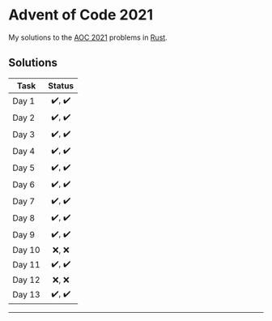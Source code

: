 # Advent of Code 2021

My solutions to the [AOC 2021](https://adventofcode.com/2021) problems in [Rust](https://www.rust-lang.org/).

## Solutions

| Task | Status |
| ---- | :----: |
| Day 1 | :heavy_check_mark:, :heavy_check_mark: |
| Day 2 | :heavy_check_mark:, :heavy_check_mark: |
| Day 3 | :heavy_check_mark:, :heavy_check_mark: |
| Day 4 | :heavy_check_mark:, :heavy_check_mark: |
| Day 5 | :heavy_check_mark:, :heavy_check_mark: |
| Day 6 | :heavy_check_mark:, :heavy_check_mark: |
| Day 7 | :heavy_check_mark:, :heavy_check_mark: |
| Day 8 | :heavy_check_mark:, :heavy_check_mark: |
| Day 9 | :heavy_check_mark:, :heavy_check_mark: |
| Day 10 | :x:, :x: |
| Day 11 | :heavy_check_mark:, :heavy_check_mark: |
| Day 12 | :x:, :x: |
| Day 13 | :heavy_check_mark:, :heavy_check_mark: |

***
